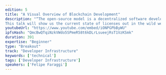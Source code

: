 ```yaml
---
edition: 5
title: "A Visual Overview of Blockchain Development"
description: "“The open-source model is a decentralized software development model that encourages open collaboration. Depending on the license terms, others may then download, modify, and publish their version (fork) back to the community.”Yet the ‘open source way’ doesn’t always abide by the rules and many developers just don’t care enough to choose the right license. Arguably, the more than 80 license types scare developers away.
This talk will show us the current state of licenses out in the wild west of open source Ethereum communities- for that, we’ll look at charts, diagrams and maybe even maps- and help you choose an appropriate one when starting a new project."
youtubeUrl: "https://www.youtube.com/embed/iONPGPbByWU"
ipfsHash: "QmcBwQTqiNzkVWdo5SPmeR58t6kDLrLsueejRsT1VzKSmk"
duration: 391
expertise: "Beginner"
type: "Breakout"
track: "Developer Infrastructure"
keywords: ['technical']
tags: ['Developer Infrastructure']
speakers: ['Felipe Faraggi']
---
```

